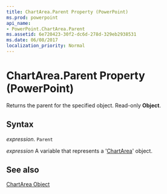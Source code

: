 ```yaml
---
title: ChartArea.Parent Property (PowerPoint)
ms.prod: powerpoint
api_name:
- PowerPoint.ChartArea.Parent
ms.assetid: 6e720423-30f2-dc6d-278d-329eb2938531
ms.date: 06/08/2017
localization_priority: Normal
---
```



# ChartArea.Parent Property (PowerPoint)

Returns the parent for the specified object. Read-only  **Object**.


## Syntax

 _expression_. `Parent`

_expression_ A variable that represents a '[ChartArea](PowerPoint.ChartArea.md)' object.


## See also


[ChartArea Object](PowerPoint.ChartArea.md)

